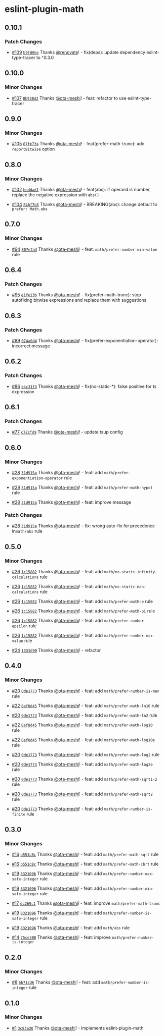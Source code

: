 # eslint-plugin-math

## 0.10.1

### Patch Changes

- [#109](https://github.com/ota-meshi/eslint-plugin-math/pull/109) [`b9fd0be`](https://github.com/ota-meshi/eslint-plugin-math/commit/b9fd0be9b2dad3a83bddd4fdc34114e1f0e68894) Thanks [@renovate](https://github.com/apps/renovate)! - fix(deps): update dependency eslint-type-tracer to ^0.3.0

## 0.10.0

### Minor Changes

- [#107](https://github.com/ota-meshi/eslint-plugin-math/pull/107) [`8b938d2`](https://github.com/ota-meshi/eslint-plugin-math/commit/8b938d26649e9d6847e0ec383c84082f0b2e52b6) Thanks [@ota-meshi](https://github.com/ota-meshi)! - feat: refactor to use eslint-type-tracer

## 0.9.0

### Minor Changes

- [#105](https://github.com/ota-meshi/eslint-plugin-math/pull/105) [`87fe73a`](https://github.com/ota-meshi/eslint-plugin-math/commit/87fe73af13d700e9cf74530ec0cc07769b22ed6d) Thanks [@ota-meshi](https://github.com/ota-meshi)! - feat(prefer-math-trunc): add `reportBitwise` option

## 0.8.0

### Minor Changes

- [#102](https://github.com/ota-meshi/eslint-plugin-math/pull/102) [`beddad1`](https://github.com/ota-meshi/eslint-plugin-math/commit/beddad1576cc779c0bdd167f9677ff965bdb01c3) Thanks [@ota-meshi](https://github.com/ota-meshi)! - feat(abs): if operand is number, replace the negative expression with `abs()`

- [#104](https://github.com/ota-meshi/eslint-plugin-math/pull/104) [`84bf7b3`](https://github.com/ota-meshi/eslint-plugin-math/commit/84bf7b318c42e733dd22886b425ff48cc6e79737) Thanks [@ota-meshi](https://github.com/ota-meshi)! - BREAKING(abs): change default to `prefer: Math.abs`

## 0.7.0

### Minor Changes

- [#94](https://github.com/ota-meshi/eslint-plugin-math/pull/94) [`807e7a4`](https://github.com/ota-meshi/eslint-plugin-math/commit/807e7a46daccc20153bacbacd2aa87feb5b76fa3) Thanks [@ota-meshi](https://github.com/ota-meshi)! - feat: `math/prefer-number-min-value` rule

## 0.6.4

### Patch Changes

- [#95](https://github.com/ota-meshi/eslint-plugin-math/pull/95) [`e1fe13b`](https://github.com/ota-meshi/eslint-plugin-math/commit/e1fe13b1320539cac884c1d598fff39746e244cb) Thanks [@ota-meshi](https://github.com/ota-meshi)! - fix(prefer-math-trunc): stop autofixing bitwise expressions and replace them with suggestions

## 0.6.3

### Patch Changes

- [#89](https://github.com/ota-meshi/eslint-plugin-math/pull/89) [`074a0d4`](https://github.com/ota-meshi/eslint-plugin-math/commit/074a0d4ae88aaca59f5ea23fb3f40ad2f465cecd) Thanks [@ota-meshi](https://github.com/ota-meshi)! - fix(prefer-exponentiation-operator): incorrect message

## 0.6.2

### Patch Changes

- [#86](https://github.com/ota-meshi/eslint-plugin-math/pull/86) [`e4c31f3`](https://github.com/ota-meshi/eslint-plugin-math/commit/e4c31f3dde12a81175d29320610f4984734cac4d) Thanks [@ota-meshi](https://github.com/ota-meshi)! - fix(no-static-\*): false positive for ts expression

## 0.6.1

### Patch Changes

- [#77](https://github.com/ota-meshi/eslint-plugin-math/pull/77) [`c72cfd9`](https://github.com/ota-meshi/eslint-plugin-math/commit/c72cfd94350209c5326a116ff5c33a088be66972) Thanks [@ota-meshi](https://github.com/ota-meshi)! - update tsup config

## 0.6.0

### Minor Changes

- [#28](https://github.com/ota-meshi/eslint-plugin-math/pull/28) [`31d915a`](https://github.com/ota-meshi/eslint-plugin-math/commit/31d915a64c49ffd8c6be52a083dc2b81c0e8f1bb) Thanks [@ota-meshi](https://github.com/ota-meshi)! - feat: add `math/prefer-exponentiation-operator` rule

- [#28](https://github.com/ota-meshi/eslint-plugin-math/pull/28) [`31d915a`](https://github.com/ota-meshi/eslint-plugin-math/commit/31d915a64c49ffd8c6be52a083dc2b81c0e8f1bb) Thanks [@ota-meshi](https://github.com/ota-meshi)! - feat: add `math/prefer-math-hypot` rule

- [#28](https://github.com/ota-meshi/eslint-plugin-math/pull/28) [`31d915a`](https://github.com/ota-meshi/eslint-plugin-math/commit/31d915a64c49ffd8c6be52a083dc2b81c0e8f1bb) Thanks [@ota-meshi](https://github.com/ota-meshi)! - feat: improve message

### Patch Changes

- [#28](https://github.com/ota-meshi/eslint-plugin-math/pull/28) [`31d915a`](https://github.com/ota-meshi/eslint-plugin-math/commit/31d915a64c49ffd8c6be52a083dc2b81c0e8f1bb) Thanks [@ota-meshi](https://github.com/ota-meshi)! - fix: wrong auto-fix for precedence in`math/abs` rule

## 0.5.0

### Minor Changes

- [#26](https://github.com/ota-meshi/eslint-plugin-math/pull/26) [`1c15882`](https://github.com/ota-meshi/eslint-plugin-math/commit/1c1588227e8949e9b867d11822abe4337aca5d26) Thanks [@ota-meshi](https://github.com/ota-meshi)! - feat: add `math/no-static-infinity-calculations` rule

- [#26](https://github.com/ota-meshi/eslint-plugin-math/pull/26) [`1c15882`](https://github.com/ota-meshi/eslint-plugin-math/commit/1c1588227e8949e9b867d11822abe4337aca5d26) Thanks [@ota-meshi](https://github.com/ota-meshi)! - feat: add `math/no-static-nan-calculations` rule

- [#26](https://github.com/ota-meshi/eslint-plugin-math/pull/26) [`1c15882`](https://github.com/ota-meshi/eslint-plugin-math/commit/1c1588227e8949e9b867d11822abe4337aca5d26) Thanks [@ota-meshi](https://github.com/ota-meshi)! - feat: add `math/prefer-math-e` rule

- [#26](https://github.com/ota-meshi/eslint-plugin-math/pull/26) [`1c15882`](https://github.com/ota-meshi/eslint-plugin-math/commit/1c1588227e8949e9b867d11822abe4337aca5d26) Thanks [@ota-meshi](https://github.com/ota-meshi)! - feat: add `math/prefer-math-pi` rule

- [#26](https://github.com/ota-meshi/eslint-plugin-math/pull/26) [`1c15882`](https://github.com/ota-meshi/eslint-plugin-math/commit/1c1588227e8949e9b867d11822abe4337aca5d26) Thanks [@ota-meshi](https://github.com/ota-meshi)! - feat: add `math/prefer-number-epsilon` rule

- [#26](https://github.com/ota-meshi/eslint-plugin-math/pull/26) [`1c15882`](https://github.com/ota-meshi/eslint-plugin-math/commit/1c1588227e8949e9b867d11822abe4337aca5d26) Thanks [@ota-meshi](https://github.com/ota-meshi)! - feat: add `math/prefer-number-max-value` rule

- [#24](https://github.com/ota-meshi/eslint-plugin-math/pull/24) [`1331d90`](https://github.com/ota-meshi/eslint-plugin-math/commit/1331d9072a08b0e9dece17ce595901285f080dcc) Thanks [@ota-meshi](https://github.com/ota-meshi)! - refactor

## 0.4.0

### Minor Changes

- [#20](https://github.com/ota-meshi/eslint-plugin-math/pull/20) [`0de1773`](https://github.com/ota-meshi/eslint-plugin-math/commit/0de1773f3356ca0d6a38fdc9e4d27b283a44618a) Thanks [@ota-meshi](https://github.com/ota-meshi)! - feat: add `math/prefer-number-is-nan` rule

- [#22](https://github.com/ota-meshi/eslint-plugin-math/pull/22) [`8af8d45`](https://github.com/ota-meshi/eslint-plugin-math/commit/8af8d4574ff3ee80082529d2067b346ea4d30fa4) Thanks [@ota-meshi](https://github.com/ota-meshi)! - feat: add `math/prefer-math-ln10` rule

- [#20](https://github.com/ota-meshi/eslint-plugin-math/pull/20) [`0de1773`](https://github.com/ota-meshi/eslint-plugin-math/commit/0de1773f3356ca0d6a38fdc9e4d27b283a44618a) Thanks [@ota-meshi](https://github.com/ota-meshi)! - feat: add `math/prefer-math-ln2` rule

- [#22](https://github.com/ota-meshi/eslint-plugin-math/pull/22) [`8af8d45`](https://github.com/ota-meshi/eslint-plugin-math/commit/8af8d4574ff3ee80082529d2067b346ea4d30fa4) Thanks [@ota-meshi](https://github.com/ota-meshi)! - feat: add `math/prefer-math-log10` rule

- [#22](https://github.com/ota-meshi/eslint-plugin-math/pull/22) [`8af8d45`](https://github.com/ota-meshi/eslint-plugin-math/commit/8af8d4574ff3ee80082529d2067b346ea4d30fa4) Thanks [@ota-meshi](https://github.com/ota-meshi)! - feat: add `math/prefer-math-log10e` rule

- [#20](https://github.com/ota-meshi/eslint-plugin-math/pull/20) [`0de1773`](https://github.com/ota-meshi/eslint-plugin-math/commit/0de1773f3356ca0d6a38fdc9e4d27b283a44618a) Thanks [@ota-meshi](https://github.com/ota-meshi)! - feat: add `math/prefer-math-log2` rule

- [#20](https://github.com/ota-meshi/eslint-plugin-math/pull/20) [`0de1773`](https://github.com/ota-meshi/eslint-plugin-math/commit/0de1773f3356ca0d6a38fdc9e4d27b283a44618a) Thanks [@ota-meshi](https://github.com/ota-meshi)! - feat: add `math/prefer-math-log2e` rule

- [#20](https://github.com/ota-meshi/eslint-plugin-math/pull/20) [`0de1773`](https://github.com/ota-meshi/eslint-plugin-math/commit/0de1773f3356ca0d6a38fdc9e4d27b283a44618a) Thanks [@ota-meshi](https://github.com/ota-meshi)! - feat: add `math/prefer-math-sqrt1-2` rule

- [#20](https://github.com/ota-meshi/eslint-plugin-math/pull/20) [`0de1773`](https://github.com/ota-meshi/eslint-plugin-math/commit/0de1773f3356ca0d6a38fdc9e4d27b283a44618a) Thanks [@ota-meshi](https://github.com/ota-meshi)! - feat: add `math/prefer-math-sqrt2` rule

- [#20](https://github.com/ota-meshi/eslint-plugin-math/pull/20) [`0de1773`](https://github.com/ota-meshi/eslint-plugin-math/commit/0de1773f3356ca0d6a38fdc9e4d27b283a44618a) Thanks [@ota-meshi](https://github.com/ota-meshi)! - feat: add `math/prefer-number-is-finite` rule

## 0.3.0

### Minor Changes

- [#16](https://github.com/ota-meshi/eslint-plugin-math/pull/16) [`b551c8c`](https://github.com/ota-meshi/eslint-plugin-math/commit/b551c8caddc5939003fc2af37e220ce69579eac3) Thanks [@ota-meshi](https://github.com/ota-meshi)! - feat: add `math/prefer-math-sqrt` rule

- [#16](https://github.com/ota-meshi/eslint-plugin-math/pull/16) [`b551c8c`](https://github.com/ota-meshi/eslint-plugin-math/commit/b551c8caddc5939003fc2af37e220ce69579eac3) Thanks [@ota-meshi](https://github.com/ota-meshi)! - feat: add `math/prefer-math-cbrt` rule

- [#19](https://github.com/ota-meshi/eslint-plugin-math/pull/19) [`8321096`](https://github.com/ota-meshi/eslint-plugin-math/commit/83210969c4d101ead0f47febbf17a1781959be67) Thanks [@ota-meshi](https://github.com/ota-meshi)! - feat: add `math/prefer-number-max-safe-integer` rule

- [#19](https://github.com/ota-meshi/eslint-plugin-math/pull/19) [`8321096`](https://github.com/ota-meshi/eslint-plugin-math/commit/83210969c4d101ead0f47febbf17a1781959be67) Thanks [@ota-meshi](https://github.com/ota-meshi)! - feat: add `math/prefer-number-min-safe-integer` rule

- [#17](https://github.com/ota-meshi/eslint-plugin-math/pull/17) [`dc269c1`](https://github.com/ota-meshi/eslint-plugin-math/commit/dc269c1faf7cf110b0cf152b0f76168dfd0b8106) Thanks [@ota-meshi](https://github.com/ota-meshi)! - feat: improve `math/prefer-math-trunc`

- [#19](https://github.com/ota-meshi/eslint-plugin-math/pull/19) [`8321096`](https://github.com/ota-meshi/eslint-plugin-math/commit/83210969c4d101ead0f47febbf17a1781959be67) Thanks [@ota-meshi](https://github.com/ota-meshi)! - feat: add `math/prefer-number-is-safe-integer` rule

- [#19](https://github.com/ota-meshi/eslint-plugin-math/pull/19) [`8321096`](https://github.com/ota-meshi/eslint-plugin-math/commit/83210969c4d101ead0f47febbf17a1781959be67) Thanks [@ota-meshi](https://github.com/ota-meshi)! - feat: add `math/abs` rule

- [#14](https://github.com/ota-meshi/eslint-plugin-math/pull/14) [`75ce300`](https://github.com/ota-meshi/eslint-plugin-math/commit/75ce3008189c404c1191fe60c068db43cdc917dd) Thanks [@ota-meshi](https://github.com/ota-meshi)! - feat: improve `math/prefer-number-is-integer`

## 0.2.0

### Minor Changes

- [#8](https://github.com/ota-meshi/eslint-plugin-math/pull/8) [`6b71c36`](https://github.com/ota-meshi/eslint-plugin-math/commit/6b71c360b7ed3a186491c0e4551c57a0812ff5dc) Thanks [@ota-meshi](https://github.com/ota-meshi)! - feat: add `math/prefer-number-is-integer` rule

## 0.1.0

### Minor Changes

- [#1](https://github.com/ota-meshi/eslint-plugin-math/pull/1) [`3c83a30`](https://github.com/ota-meshi/eslint-plugin-math/commit/3c83a30f4c20f111f74db5f8e9bd2e0fce3b0623) Thanks [@ota-meshi](https://github.com/ota-meshi)! - Implements eslint-plugin-math
